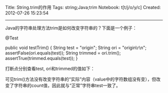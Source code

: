 Title: String.trim的作用
Tags: string;Java;trim
Notebook: t[t/j/o/y/c]
Created: 2012-07-26 15:23:54

------

Java的字符串处理方法trim是如何改变字符串的？下面是一个例子：

 @Test

 public void testTrim() { 
  String test = "origin"; 
  String ori = "origin\r\n"; 
  assertFalse(ori.equals(test)); 
  String trimmed = ori.trim(); 
  assertTrue(trimmed.equals(test)); 
 }

打断点分别查看test, ori和trimmed的值如下：

  

可见trim()方法没有改变字符串的“实际”内容（value中的字符数组没有变），但改变了字符串的count值，因此就与“正常”字符串test一致了。